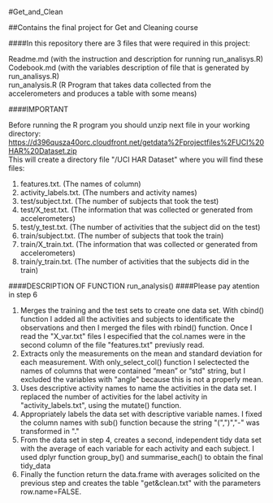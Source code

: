 #Get_and_Clean

##Contains the final project for Get and Cleaning course

####In this repository there are 3 files that were required in this project:

Readme.md           (with the instruction and description for running run_analisys.R)<br> 
Codebook.md         (with the variables description of file that is generated by run_analisys.R)<br> 
run_analysis.R      (R Program that takes data collected from the accelerometers and produces a table with some means)<br> 

####IMPORTANT

Before running the R program you should unzip next file in your working directory:<br>
https://d396qusza40orc.cloudfront.net/getdata%2Fprojectfiles%2FUCI%20HAR%20Dataset.zip<br>
This will create a directory file "/UCI HAR Dataset" where you will find these files:<br>
<ol>
<li>features.txt. (The names of column)</li> 
<li>activity_labels.txt. (The numbers and activity names)</li>
<li>test/subject.txt. (The number of subjects that took the test)</li>
<li>test/X_test.txt. (The information that was collected or generated from accelerometers)</li>
<li>test/y_test.txt. (The number of activities that the subject did on the test)</li>
<li>train/subject.txt. (The number of subjects that took the train)</li>
<li>train/X_train.txt. (The information that was collected or generated from accelerometers)</li>
<li>train/y_train.txt. (The number of activities that the subjects did in the train)</li>
</ol>
####DESCRIPTION OF FUNCTION run_analysis()
####Please pay atention in step 6
<ol>
<li>Merges the training and the test sets to create one data set. With cbind() function I added all the activities and subjects to identificate the observations and then I merged the files with rbind() function. Once I read the "X_var.txt" files I especified that the col.names were in the second column of the file "features.txt" previusly read. </li>
<li>Extracts only the measurements on the mean and standard deviation for each measurement. With only_select_col() function I selectected the names of columns that were contained “mean” or “std" string, but I excluded the variables with "angle" because this is not a properly mean.</li>
<li>Uses descriptive activity names to name the activities in the data set. I replaced the number of activities for the label activity in "activity_labels.txt", using the mutate() function.</li>
<li>Appropriately labels the data set with descriptive variable names. I fixed the column names with sub() function because the string "(",")","-" was transformed in "."</li>
<li>From the data set in step 4, creates a second, independent tidy data set with the average of each variable for each activity and each subject. I used dplyr function group_by() and summarise_each() to obtain the final tidy_data</li>
<li>Finally the function return the data.frame with averages solicited on the previous step and creates the table "get&clean.txt" with the parameters row.name=FALSE. </li>
</ol>

